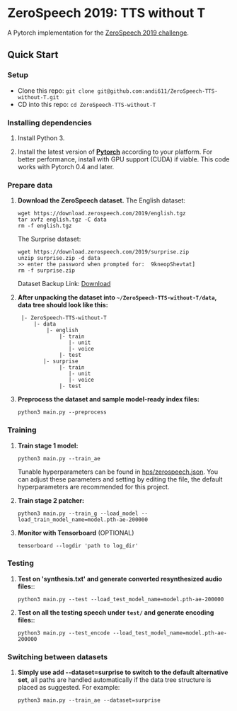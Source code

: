 # ZeroSpeech 2019: TTS without T
A Pytorch implementation for the [ZeroSpeech 2019 challenge](https://zerospeech.com/2019/).

## Quick Start

### Setup
* Clone this repo: `git clone git@github.com:andi611/ZeroSpeech-TTS-without-T.git`
* CD into this repo: `cd ZeroSpeech-TTS-without-T`

### Installing dependencies

1. Install Python 3.

2. Install the latest version of **[Pytorch](https://pytorch.org/get-started/locally/)** according to your platform. For better
	performance, install with GPU support (CUDA) if viable. This code works with Pytorch 0.4 and later.

### Prepare data

1. **Download the ZeroSpeech dataset.**
	The English dataset:
	```
	wget https://download.zerospeech.com/2019/english.tgz
	tar xvfz english.tgz -C data
	rm -f english.tgz
	```
	The Surprise dataset:
	```
	wget https://download.zerospeech.com/2019/surprise.zip
	unzip surprise.zip -d data
	>> enter the password when prompted for:  9kneopShevtat]
	rm -f surprise.zip
	```
	
	Dataset Backup Link: [Download](https://drive.google.com/drive/folders/19MwNuGO8WbhR4ujmjf9B5k8bHocctSS_?usp=sharing)

2. **After unpacking the dataset into `~/ZeroSpeech-TTS-without-T/data`, data tree should look like this:**
	```
	 |- ZeroSpeech-TTS-without-T
		 |- data
			 |- english
				 |- train
				 	|- unit
				 	|- voice
				 |- test
			|- surprise
				 |- train
				 	|- unit
				 	|- voice
				 |- test
	```

3. **Preprocess the dataset and sample model-ready index files:**
	```
	python3 main.py --preprocess
	```

### Training

1. **Train stage 1 model:**
	```
	python3 main.py --train_ae
	```

	Tunable hyperparameters can be found in [hps/zerospeech.json](hps/zerospeech.json). 
	You can adjust these parameters and setting by editing the file, the default hyperparameters are recommended for this project.

2. **Train stage 2 patcher:**
	```
	python3 main.py --train_g --load_model --load_train_model_name=model.pth-ae-200000
	```

3. **Monitor with Tensorboard** (OPTIONAL)
	```
	tensorboard --logdir 'path to log_dir'
	```


### Testing
1. **Test on 'synthesis.txt' and generate converted resynthesized audio files:**:
	```
	python3 main.py --test --load_test_model_name=model.pth-ae-200000
	```

2. **Test on all the testing speech under `test/` and generate encoding files:**:
	```
	python3 main.py --test_encode --load_test_model_name=model.pth-ae-200000
	```

### Switching between datasets
1. **Simply use add --dataset=surprise to switch to the default alternative set**, all paths are handled automatically if the data tree structure is placed as suggested.
	For example:
	```
	python3 main.py --train_ae --dataset=surprise
	```

